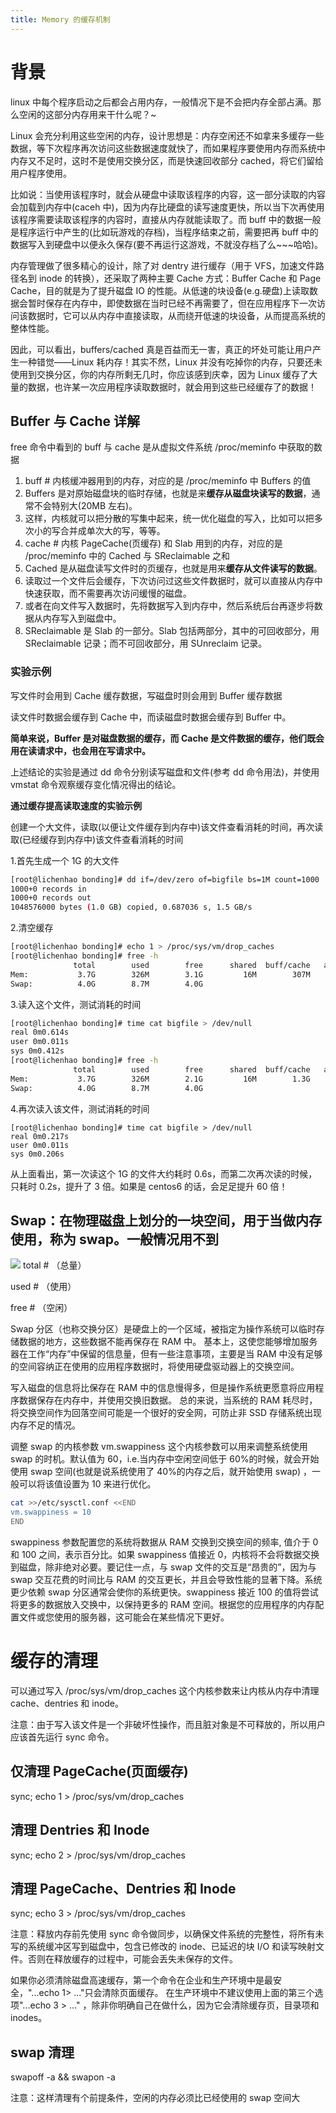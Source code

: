 ```yaml
---
title: Memory 的缓存机制
---
```


# 背景

linux 中每个程序启动之后都会占用内存，一般情况下是不会把内存全部占满。那么空闲的这部分内存用来干什么呢？~

Linux 会充分利用这些空闲的内存，设计思想是：内存空闲还不如拿来多缓存一些数据，等下次程序再次访问这些数据速度就快了，而如果程序要使用内存而系统中内存又不足时，这时不是使用交换分区，而是快速回收部分 cached，将它们留给用户程序使用。

比如说：当使用该程序时，就会从硬盘中读取该程序的内容，这一部分读取的内容会加载到内存中(caceh 中)，因为内存比硬盘的读写速度更快，所以当下次再使用该程序需要读取该程序的内容时，直接从内存就能读取了。而 buff 中的数据一般是程序运行中产生的(比如玩游戏的存档)，当程序结束之前，需要把再 buff 中的数据写入到硬盘中以便永久保存(要不再运行这游戏，不就没存档了么~~~哈哈)。

内存管理做了很多精心的设计，除了对 dentry 进行缓存（用于 VFS，加速文件路径名到 inode 的转换），还采取了两种主要 Cache 方式：Buffer Cache 和 Page Cache，目的就是为了提升磁盘 IO 的性能。从低速的块设备(e.g.硬盘)上读取数据会暂时保存在内存中，即使数据在当时已经不再需要了，但在应用程序下一次访问该数据时，它可以从内存中直接读取，从而绕开低速的块设备，从而提高系统的整体性能。

因此，可以看出，buffers/cached 真是百益而无一害，真正的坏处可能让用户产生一种错觉——Linux 耗内存！其实不然，Linux 并没有吃掉你的内存，只要还未使用到交换分区，你的内存所剩无几时，你应该感到庆幸，因为 Linux 缓存了大量的数据，也许某一次应用程序读取数据时，就会用到这些已经缓存了的数据！

## Buffer 与 Cache 详解

free 命令中看到的 buff 与 cache 是从虚拟文件系统 /proc/meminfo 中获取的数据

1. buff # 内核缓冲器用到的内存，对应的是 /proc/meminfo 中 Buffers 的值
2. Buffers 是对原始磁盘块的临时存储，也就是来**缓存从磁盘块读写的数据**，通常不会特别大(20MB 左右)。
3. 这样，内核就可以把分散的写集中起来，统一优化磁盘的写入，比如可以把多次小的写合并成单次大的写，等等。
4. cache # 内核 PageCache(页缓存) 和 Slab 用到的内存，对应的是 /proc/meminfo 中的 Cached 与 SReclaimable 之和
5. Cached 是从磁盘读写文件时的页缓存，也就是用来**缓存从文件读写的数据**。
6. 读取过一个文件后会缓存，下次访问过这些文件数据时，就可以直接从内存中快速获取，而不需要再次访问缓慢的磁盘。
7. 或者在向文件写入数据时，先将数据写入到内存中，然后系统后台再逐步将数据从内存写入到磁盘中。
8. SReclaimable 是 Slab 的一部分。Slab 包括两部分，其中的可回收部分，用 SReclaimable 记录；而不可回收部分，用 SUnreclaim 记录。

### 实验示例

写文件时会用到 Cache 缓存数据，写磁盘时则会用到 Buffer 缓存数据

读文件时数据会缓存到 Cache 中，而读磁盘时数据会缓存到 Buffer 中。

**简单来说，Buffer 是对磁盘数据的缓存，而 Cache 是文件数据的缓存，他们既会用在读请求中，也会用在写请求中。**

上述结论的实验是通过 dd 命令分别读写磁盘和文件(参考 dd 命令用法)，并使用 vmstat 命令观察缓存变化情况得出的结论。

**通过缓存提高读取速度的实验示例**

创建一个大文件，读取(以便让文件缓存到内存中)该文件查看消耗的时间，再次读取(已经缓存到内存中)该文件查看消耗的时间

1.首先生成一个 1G 的大文件

```bash
[root@lichenhao bonding]# dd if=/dev/zero of=bigfile bs=1M count=1000
1000+0 records in
1000+0 records out
1048576000 bytes (1.0 GB) copied, 0.687036 s, 1.5 GB/s
```

2.清空缓存

```bash
[root@lichenhao bonding]# echo 1 > /proc/sys/vm/drop_caches
[root@lichenhao bonding]# free -h
              total        used        free      shared  buff/cache   available
Mem:           3.7G        326M        3.1G         16M        307M        3.1G
Swap:          4.0G        8.7M        4.0G
```

3.读入这个文件，测试消耗的时间

```bash
[root@lichenhao bonding]# time cat bigfile > /dev/null
real 0m0.614s
user 0m0.011s
sys 0m0.412s
[root@lichenhao bonding]# free -h
              total        used        free      shared  buff/cache   available
Mem:           3.7G        326M        2.1G         16M        1.3G        3.1G
Swap:          4.0G        8.7M        4.0G
```

4.再次读入该文件，测试消耗的时间

    [root@lichenhao bonding]# time cat bigfile > /dev/null
    real 0m0.217s
    user 0m0.011s
    sys 0m0.206s

从上面看出，第一次读这个 1G 的文件大约耗时 0.6s，而第二次再次读的时候，只耗时 0.2s，提升了 3 倍。如果是 centos6 的话，会足足提升 60 倍！

## Swap：在物理磁盘上划分的一块空间，用于当做内存使用，称为 swap。一般情况用不到

![](https://notes-learning.oss-cn-beijing.aliyuncs.com/ppeusv/1616167931322-914bea33-9585-4f4e-9b36-9eddf41158a6.jpeg)
total # （总量）

used # （使用）

free # （空闲）

Swap 分区（也称交换分区）是硬盘上的一个区域，被指定为操作系统可以临时存储数据的地方，这些数据不能再保存在 RAM 中。 基本上，这使您能够增加服务器在工作“内存”中保留的信息量，但有一些注意事项，主要是当 RAM 中没有足够的空间容纳正在使用的应用程序数据时，将使用硬盘驱动器上的交换空间。

写入磁盘的信息将比保存在 RAM 中的信息慢得多，但是操作系统更愿意将应用程序数据保存在内存中，并使用交换旧数据。 总的来说，当系统的 RAM 耗尽时，将交换空间作为回落空间可能是一个很好的安全网，可防止非 SSD 存储系统出现内存不足的情况。

调整 swap 的内核参数
vm.swappiness 这个内核参数可以用来调整系统使用 swap 的时机。默认值为 60，i.e.当内存中空闲空间低于 60%的时候，就会开始使用 swap 空间(也就是说系统使用了 40%的内存之后，就开始使用 swap) ，一般可以将该值设置为 10 来进行优化。

```bash
cat >>/etc/sysctl.conf <<END
vm.swappiness = 10
END
```

swappiness 参数配置您的系统将数据从 RAM 交换到交换空间的频率, 值介于 0 和 100 之间，表示百分比。如果 swappiness 值接近 0，内核将不会将数据交换到磁盘，除非绝对必要。要记住一点，与 swap 文件的交互是“昂贵的”，因为与 swap 交互花费的时间比与 RAM 的交互更长，并且会导致性能的显著下降。系统更少依赖 swap 分区通常会使你的系统更快。swappiness 接近 100 的值将尝试将更多的数据放入交换中，以保持更多的 RAM 空间。根据您的应用程序的内存配置文件或您使用的服务器，这可能会在某些情况下更好。

# 缓存的清理

可以通过写入 /proc/sys/vm/drop_caches 这个内核参数来让内核从内存中清理 cache、dentries 和 inode。

注意：由于写入该文件是一个非破坏性操作，而且脏对象是不可释放的，所以用户应该首先运行 sync 命令。

## 仅清理 PageCache(页面缓存)

sync; echo 1 > /proc/sys/vm/drop_caches

## 清理 Dentries 和 Inode

sync; echo 2 > /proc/sys/vm/drop_caches

## 清理 PageCache、Dentries 和 Inode

sync; echo 3 > /proc/sys/vm/drop_caches

注意：释放内存前先使用 sync 命令做同步，以确保文件系统的完整性，将所有未写的系统缓冲区写到磁盘中，包含已修改的 inode、已延迟的块 I/O 和读写映射文件。否则在释放缓存的过程中，可能会丢失未保存的文件。

如果你必须清除磁盘高速缓存，第一个命令在企业和生产环境中是最安全，"...echo 1> ..."只会清除页面缓存。 在生产环境中不建议使用上面的第三个选项"...echo 3 > ..." ，除非你明确自己在做什么，因为它会清除缓存页，目录项和 inodes。

## swap 清理

swapoff -a && swapon -a

注意：这样清理有个前提条件，空闲的内存必须比已经使用的 swap 空间大
